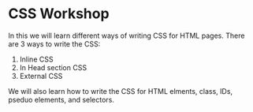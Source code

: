 # CSS Workshop 

In this we will learn different ways of writing CSS for HTML pages. 
There are 3 ways to write the CSS:

1) Inline CSS
2) In Head section CSS
3) External CSS

We will also learn how to write the CSS for HTML elments, class, IDs, pseduo elements, and selectors.